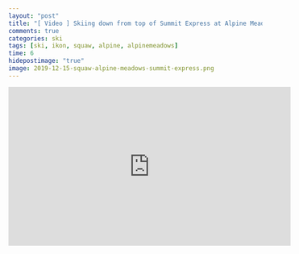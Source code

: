 ```yaml
---
layout: "post"
title: "[ Video ] Skiing down from top of Summit Express at Alpine Meadows, Squaw Valley"
comments: true
categories: ski
tags: [ski, ikon, squaw, alpine, alpinemeadows]
time: 6
hidepostimage: "true"
image: 2019-12-15-squaw-alpine-meadows-summit-express.png
---
```


<iframe width="560" height="315" src="https://www.youtube-nocookie.com/embed/mKVDugGj3KU" frameborder="0" allow="accelerometer; autoplay; encrypted-media; gyroscope; picture-in-picture" allowfullscreen></iframe>
